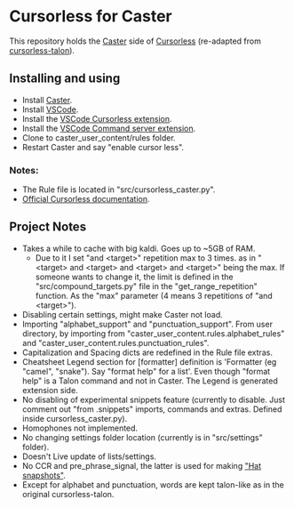 # Cursorless for Caster
This repository holds the [Caster](https://github.com/dictation-toolbox/Caster) side of [Cursorless](https://github.com/cursorless-dev/cursorless) (re-adapted from [cursorless-talon](https://github.com/cursorless-dev/cursorless/tree/main/cursorless-talon)).

## Installing and using
* Install [Caster](https://github.com/dictation-toolbox/Caster).
* Install [VSCode](https://code.visualstudio.com).
* Install the [VSCode Cursorless extension](https://marketplace.visualstudio.com/items?itemName=pokey.cursorless).
* Install the [VSCode Command server extension](https://marketplace.visualstudio.com/items?itemName=pokey.command-server).
* Clone to caster_user_content/rules folder.
* Restart Caster and say "enable cursor less".

### Notes:
* The Rule file is located in "src/cursorless_caster.py".
* [Official Cursorless documentation](https://www.cursorless.org/docs/).

## Project Notes
* Takes a while to cache with big kaldi. Goes up to ~5GB of RAM.
	* Due to it I set "and \<target\>" repetition max to 3 times.
	as in "\<target\> and \<target\> and \<target\> and \<target\>" being the max. 
	  If someone wants to change it, the limit is defined in the "src/compound_targets.py" file in the "get_range_repetition" function. As the "max" parameter (4 means 3 repetitions of "and \<target\>").
* Disabling certain settings, might make Caster not load.	
* Importing "alphabet_support" and "punctuation_support". From user directory, by importing from "caster_user_content.rules.alphabet_rules" and "caster_user_content.rules.punctuation_rules".
* Capitalization and Spacing dicts are redefined in the Rule file extras.
* Cheatsheet Legend section for [formatter] definition is 'Formatter (eg "camel", "snake"). Say "format help" for a list'. Even though "format help" is a Talon command and not in Caster. The Legend is generated extension side.
* No disabling of experimental snippets feature (currently to disable. Just comment out "from .snippets" imports, commands and extras. Defined inside cursorless_caster.py).
* Homophones not implemented.
* No changing settings folder location (currently is in "src/settings" folder).
* Doesn't Live update of lists/settings.
* No CCR and pre_phrase_signal, the latter is used for making ["Hat snapshots"](https://www.cursorless.org/docs/contributing/architecture/hat-snapshots/).
* Except for alphabet and punctuation, words are kept talon-like as in the original cursorless-talon.
